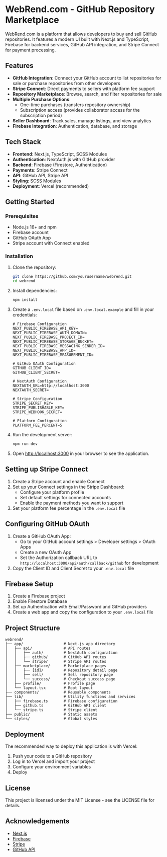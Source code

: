 # WebRend.com - GitHub Repository Marketplace

WebRend.com is a platform that allows developers to buy and sell GitHub repositories. It features a modern UI built with Next.js and TypeScript, Firebase for backend services, GitHub API integration, and Stripe Connect for payment processing.

## Features

- **GitHub Integration**: Connect your GitHub account to list repositories for sale or purchase repositories from other developers
- **Stripe Connect**: Direct payments to sellers with platform fee support
- **Repository Marketplace**: Browse, search, and filter repositories for sale
- **Multiple Purchase Options**: 
  - One-time purchases (transfers repository ownership)
  - Subscription access (provides collaborator access for the subscription period)
- **Seller Dashboard**: Track sales, manage listings, and view analytics
- **Firebase Integration**: Authentication, database, and storage

## Tech Stack

- **Frontend**: Next.js, TypeScript, SCSS Modules
- **Authentication**: NextAuth.js with GitHub provider
- **Backend**: Firebase (Firestore, Authentication)
- **Payments**: Stripe Connect
- **API**: GitHub API, Stripe API
- **Styling**: SCSS Modules
- **Deployment**: Vercel (recommended)

## Getting Started

### Prerequisites

- Node.js 16+ and npm
- Firebase account
- GitHub OAuth App
- Stripe account with Connect enabled

### Installation

1. Clone the repository:
   ```bash
   git clone https://github.com/yourusername/webrend.git
   cd webrend
   ```

2. Install dependencies:
   ```bash
   npm install
   ```

3. Create a `.env.local` file based on `.env.local.example` and fill in your credentials:
   ```
   # Firebase Configuration
   NEXT_PUBLIC_FIREBASE_API_KEY=
   NEXT_PUBLIC_FIREBASE_AUTH_DOMAIN=
   NEXT_PUBLIC_FIREBASE_PROJECT_ID=
   NEXT_PUBLIC_FIREBASE_STORAGE_BUCKET=
   NEXT_PUBLIC_FIREBASE_MESSAGING_SENDER_ID=
   NEXT_PUBLIC_FIREBASE_APP_ID=
   NEXT_PUBLIC_FIREBASE_MEASUREMENT_ID=

   # GitHub OAuth Configuration
   GITHUB_CLIENT_ID=
   GITHUB_CLIENT_SECRET=

   # NextAuth Configuration
   NEXTAUTH_URL=http://localhost:3000
   NEXTAUTH_SECRET=

   # Stripe Configuration
   STRIPE_SECRET_KEY=
   STRIPE_PUBLISHABLE_KEY=
   STRIPE_WEBHOOK_SECRET=

   # Platform Configuration
   PLATFORM_FEE_PERCENT=5
   ```

4. Run the development server:
   ```bash
   npm run dev
   ```

5. Open [http://localhost:3000](http://localhost:3000) in your browser to see the application.

## Setting up Stripe Connect

1. Create a Stripe account and enable Connect
2. Set up your Connect settings in the Stripe Dashboard:
   - Configure your platform profile
   - Set default settings for connected accounts
   - Enable the payment methods you want to support
3. Set your platform fee percentage in the `.env.local` file

## Configuring GitHub OAuth

1. Create a GitHub OAuth App:
   - Go to your GitHub account settings > Developer settings > OAuth Apps
   - Create a new OAuth App
   - Set the Authorization callback URL to `http://localhost:3000/api/auth/callback/github` for development
2. Copy the Client ID and Client Secret to your `.env.local` file

## Firebase Setup

1. Create a Firebase project
2. Enable Firestore Database
3. Set up Authentication with Email/Password and GitHub providers
4. Create a web app and copy the configuration to your `.env.local` file

## Project Structure

```
webrend/
├── app/                  # Next.js app directory
│   ├── api/              # API routes
│   │   ├── auth/         # NextAuth configuration
│   │   ├── github/       # GitHub API routes
│   │   └── stripe/       # Stripe API routes
│   ├── marketplace/      # Marketplace pages
│   │   ├── [id]/         # Repository detail page
│   │   ├── sell/         # Sell repository page
│   │   └── success/      # Checkout success page
│   ├── profile/          # Profile page
│   └── layout.tsx        # Root layout
├── components/           # Reusable components
├── lib/                  # Utility functions and services
│   ├── firebase.ts       # Firebase configuration
│   ├── github.ts         # GitHub API client
│   └── stripe.ts         # Stripe client
├── public/               # Static assets
└── styles/               # Global styles
```

## Deployment

The recommended way to deploy this application is with Vercel:

1. Push your code to a GitHub repository
2. Log in to Vercel and import your project
3. Configure your environment variables
4. Deploy

## License

This project is licensed under the MIT License - see the LICENSE file for details.

## Acknowledgements

- [Next.js](https://nextjs.org/)
- [Firebase](https://firebase.google.com/)
- [Stripe](https://stripe.com/)
- [GitHub API](https://docs.github.com/en/rest)

